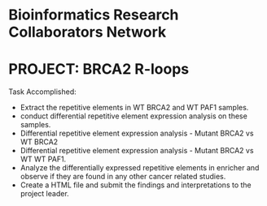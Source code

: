 # Bioinformatics Research Collaborators Network

# PROJECT: BRCA2 R-loops
Task Accomplished: 

* Extract the repetitive elements in WT BRCA2 and WT PAF1 samples.
* conduct differential repetitive element expression analysis on these samples.
* Differential repetitive element expression analysis - Mutant BRCA2 vs WT BRCA2
* Differential repetitive element expression analysis - Mutant BRCA2 vs WT WT PAF1.
* Analyze the differentially expressed repetitive elements in enricher and observe if they are found in any other cancer related studies.
* Create a HTML file and submit the findings and interpretations to the project leader.
